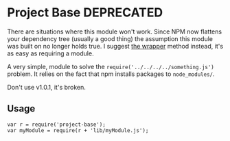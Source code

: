 # Project Base **DEPRECATED**

There are situations where this module won't work. Since NPM now flattens your
dependency tree (usually a good thing) the assumption this module was built on
no longer holds true. I suggest [the wrapper] method instead, it's as easy as
requiring a module.

A very simple, module to solve the `require('../../../../something.js')`
problem. It relies on the fact that npm installs packages to `node_modules/`.

Don't use v1.0.1, it's broken.

## Usage

    var r = require('project-base');
    var myModule = require(r + 'lib/myModule.js');

[the wrapper]: https://gist.github.com/branneman/8048520#7-the-wrapper

